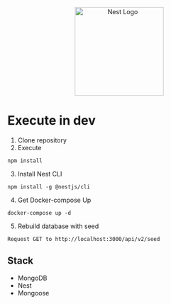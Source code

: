 <p align="center">
  <a href="http://nestjs.com/" target="blank"><img src="https://nestjs.com/img/logo-small.svg" width="200" alt="Nest Logo" /></a>
</p>

# Execute in dev

1. Clone repository
2. Execute
```
npm install
```
3. Install Nest CLI
```
npm install -g @nestjs/cli
```
4. Get Docker-compose Up
```
docker-compose up -d
```
5. Rebuild database with seed
```
Request GET to http://localhost:3000/api/v2/seed
```


## Stack
* MongoDB
* Nest
* Mongoose